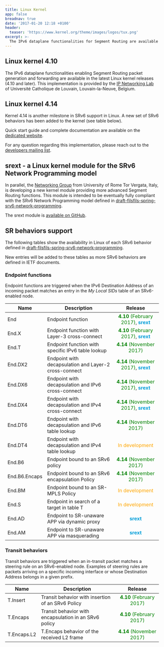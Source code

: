 ```yaml
---
title: Linux Kernel
app: false
breadnav: true
date: '2017-01-20 12:18 +0100'
header:
  teaser: 'https://www.kernel.org/theme/images/logos/tux.png'
excerpt: >-
  The IPv6 dataplane functionalities for Segment Routing are available in the Linux Kernel. Find out how to start using SR on any Linux host.
---
```


## Linux kernel 4.10

The IPv6 dataplane functionalities enabling Segment Routing packet generation and forwarding are available in the latest Linux kernel releases (4.10 and later). This implementation is provided by the [IP Networking Lab](https://inl.info.ucl.ac.be) of Université Catholique de Louvain, Louvain-la-Neuve, Belgium.

## Linux kernel 4.14

Kernel 4.14 is another milestone in SRv6 support in Linux. A new set of SRv6 behaviors has been added to the kernel (see table below).

Quick start guide and complete documentation are available on the [dedicated website](http://www.segment-routing.org/).

For any question regarding this implementation, please reach out to the [developers mailing list](https://sympa-2.sipr.ucl.ac.be/sympa/info/sr6-dev).


## srext - a Linux kernel module for the SRv6 Network Programming model

In parallel, the [Networking Group](http://netgroup.uniroma2.it) from University of Rome Tor Vergata, Italy, is developing a new kernel module providing more advanced Segment Routing functions. This module is intended to be eventually fully compliant with the SRv6 Network Programming model defined in [draft-filsfils-spring-srv6-network-programming](https://datatracker.ietf.org/doc/draft-filsfils-spring-srv6-network-programming/).

The srext module is [available on GitHub](https://netgroup.github.io/SRv6-net-prog/).

## SR behaviors support

The following tables show the availability in Linux of each SRv6 behavior defined in [draft-filsfils-spring-srv6-network-programming](https://datatracker.ietf.org/doc/draft-filsfils-spring-srv6-network-programming/).

New entries will be added to these tables as more SRv6 behaviors are defined in IETF documents.

### Endpoint functions

Endpoint functions are triggered when the IPv6 Destination Address of an incoming packet matches an entry in the _My Local SIDs_ table of an SRv6-enabled node.

| Name | Description | Release |
| ---- | ----------- | :-----: |
| End | Endpoint function | <span style="color:green">**4.10** (February 2017)</span>, <span style="color:#049FD9">**srext**</span> |
| End.X | Endpoint function with Layer-3 cross-connect | <span style="color:green">**4.10** (February 2017)</span>, <span style="color:#049FD9">**srext**</span> |
| End.T | Endpoint function with specific IPv6 table lookup | <span style="color:green">**4.14** (November 2017)</span> |
| End.DX2 | Endpoint with decapsulation and Layer-2 cross-connect | <span style="color:green">**4.14** (November 2017)</span>, <span style="color:#049FD9">**srext**</span> |
| End.DX6 | Endpoint with decapsulation and IPv6 cross-connect | <span style="color:green">**4.14** (November 2017)</span>, <span style="color:#049FD9">**srext**</span> |
| End.DX4 | Endpoint with decapsulation and IPv4 cross-connect | <span style="color:green">**4.14** (November 2017)</span>, <span style="color:#049FD9">**srext**</span> |
| End.DT6 | Endpoint with decapsulation and IPv6 table lookup | <span style="color:green">**4.14** (November 2017)</span> |
| End.DT4 | Endpoint with decapsulation and IPv4 table lookup | <span style="color:orange">In development</span> |
| End.B6 | Endpoint bound to an SRv6 policy | <span style="color:green">**4.14** (November 2017)</span> |
| End.B6.Encaps | Endpoint bound to an SRv6 encapsulation Policy | <span style="color:green">**4.14** (November 2017)</span> |
| End.BM | Endpoint bound to an SR-MPLS Policy | <span style="color:orange">In development</span> |
| End.S | Endpoint in search of a target in table T | <span style="color:orange">In development</span> |
| End.AD | Endpoint to SR-unaware APP via dynamic proxy | <span style="color:#049FD9">**srext**</span> |
| End.AM | Endpoint to SR-unaware APP via masquerading | <span style="color:#049FD9">**srext**</span> |

### Transit behaviors

Transit behaviors are triggered when an in-transit packet matches a steering
rule on an SRv6-enabled node. Examples of steering rules are packets arriving on
a specific incoming interface or whose Destination Address belongs in a given
prefix.

| Name | Description | Release |
| ---- | ----------- | :-----: |
| T.Insert | Transit behavior with insertion of an SRv6 Policy | <span style="color:green">**4.10** (February 2017)</span> |
| T.Encaps | Transit behavior with encapsulation in an SRv6 policy | <span style="color:green">**4.10** (February 2017)</span> |
| T.Encaps.L2 | T.Encaps behavior of the received L2 frame | <span style="color:green">**4.14** (November 2017)</span> |
